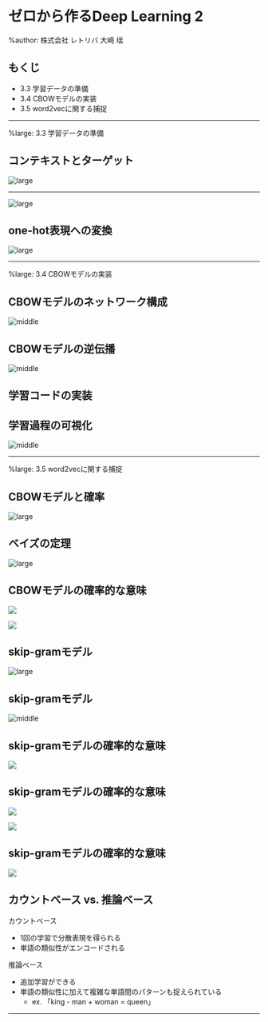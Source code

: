 # ゼロから作るDeep Learning 2

%author: 株式会社 レトリバ 大崎 瑶

## もくじ

* 3.3 学習データの準備
* 3.4 CBOWモデルの実装
* 3.5 word2vecに関する捕捉

---

%large: 3.3 学習データの準備

## コンテキストとターゲット

![large](fig3-16.jpg)

---

![large](fig3-17.jpg)

## one-hot表現への変換

![large](fig3-18.jpg)

---

%large: 3.4 CBOWモデルの実装

## CBOWモデルのネットワーク構成

![middle](fig3-19.jpg)

## CBOWモデルの逆伝播

![middle](fig3-20.jpg)

## 学習コードの実装

## 学習過程の可視化

![middle](fig3-21.jpg)

---

%large: 3.5 word2vecに関する捕捉

## CBOWモデルと確率

![large](fig3-22.jpg)

## ベイズの定理

![large](bayes.png)

## CBOWモデルの確率的な意味

![](eq3-2.jpg)

![](eq3-3.jpg)

## skip-gramモデル

![large](fig3-23.jpg)

## skip-gramモデル

![middle](fig3-24.jpg)

## skip-gramモデルの確率的な意味

![](eq3-4.jpg)

## skip-gramモデルの確率的な意味

![](eq3-5.jpg)

![](eq3-6.jpg)

## skip-gramモデルの確率的な意味

![](eq3-7.jpg)

## カウントベース vs. 推論ベース

カウントベース

* 1回の学習で分散表現を得られる
* 単語の類似性がエンコードされる

推論ベース

* 追加学習ができる
* 単語の類似性に加えて複雑な単語間のパターンも捉えられている
  * ex. 「king - man + woman = queen」

---
